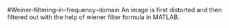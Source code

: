 #Weiner-filtering-in-frequency-domain
An image is first distorted and then filtered out with the help of wiener filter formula in MATLAB.

